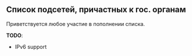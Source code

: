## Список подсетей, причастных к гос. органам ##
Приветствуется любое участие в пополнении списка.

**TODO**:
- IPv6 support
